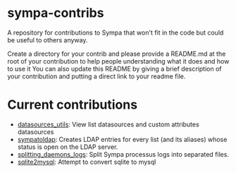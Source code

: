 # sympa-contribs

A repository for contributions to Sympa that won't fit in the code but could be
useful to others anyway.

Create a directory for your contrib and please provide a README.md at the root
of your contribution to help people understanding what it does and how to use
it You can also update this README by giving a brief description of your contribution and putting a direct link to your readme file.

# Current contributions

* [datasources_utils](datasources_utils/README.md): View list datasources and custom attributes datasources
* [sympatoldap](sympatoldap/README.md): Creates LDAP entries for every list (and its aliases) whose status is open on the LDAP server.
* [splitting_daemons_logs](splitting_daemons_logs/README.md): Split Sympa processus logs into separated files.
* [sqlite2mysql](sqlite2mysql/README.md): Attempt to convert sqlite to mysql

